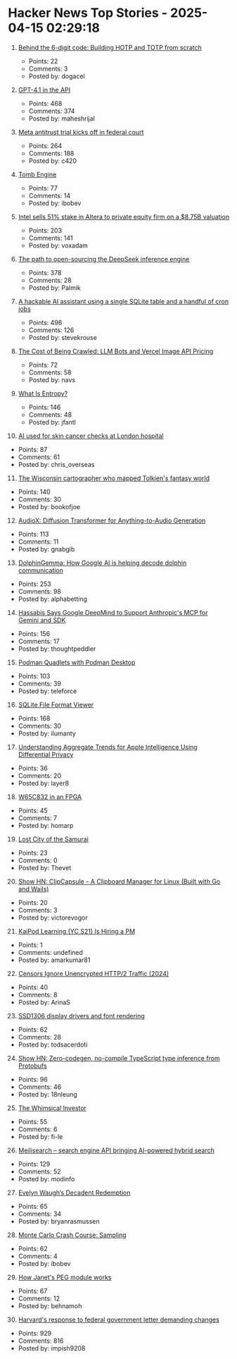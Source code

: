 # Hacker News Top Stories - 2025-04-15 02:29:18

1. [Behind the 6-digit code: Building HOTP and TOTP from scratch](https://blog.dogac.dev/how-do-one-time-passwords-work/)
   - Points: 22
   - Comments: 3
   - Posted by: dogacel

2. [GPT-4.1 in the API](https://openai.com/index/gpt-4-1/)
   - Points: 468
   - Comments: 374
   - Posted by: maheshrijal

3. [Meta antitrust trial kicks off in federal court](https://www.axios.com/pro/tech-policy/2025/04/14/ftc-meta-antitrust-trial-kicks-off-in-federal-court)
   - Points: 264
   - Comments: 188
   - Posted by: c420

4. [Tomb Engine](https://tombengine.com/)
   - Points: 77
   - Comments: 14
   - Posted by: ibobev

5. [Intel sells 51% stake in Altera to private equity firm on a $8.75B valuation](https://newsroom.intel.com/corporate/intel-partner-deal-news-april2025)
   - Points: 203
   - Comments: 141
   - Posted by: voxadam

6. [The path to open-sourcing the DeepSeek inference engine](https://github.com/deepseek-ai/open-infra-index/tree/main/OpenSourcing_DeepSeek_Inference_Engine)
   - Points: 378
   - Comments: 28
   - Posted by: Palmik

7. [A hackable AI assistant using a single SQLite table and a handful of cron jobs](https://www.geoffreylitt.com/2025/04/12/how-i-made-a-useful-ai-assistant-with-one-sqlite-table-and-a-handful-of-cron-jobs)
   - Points: 496
   - Comments: 126
   - Posted by: stevekrouse

8. [The Cost of Being Crawled: LLM Bots and Vercel Image API Pricing](https://metacast.app/blog/engineering/postmortem-llm-bots-image-optimization)
   - Points: 72
   - Comments: 58
   - Posted by: navs

9. [What Is Entropy?](https://jasonfantl.com/posts/What-is-Entropy/)
   - Points: 146
   - Comments: 48
   - Posted by: jfantl

10. [AI used for skin cancer checks at London hospital](https://www.bbc.com/news/articles/czd3ygd7mrno)
   - Points: 87
   - Comments: 61
   - Posted by: chris_overseas

11. [The Wisconsin cartographer who mapped Tolkien's fantasy world](https://www.wpr.org/news/wisconsin-cartographer-karen-wynn-fonstad-mapped-tolkien-fantasy-world-oshkosh)
   - Points: 140
   - Comments: 30
   - Posted by: bookofjoe

12. [AudioX: Diffusion Transformer for Anything-to-Audio Generation](https://zeyuet.github.io/AudioX/)
   - Points: 113
   - Comments: 11
   - Posted by: gnabgib

13. [DolphinGemma: How Google AI is helping decode dolphin communication](https://blog.google/technology/ai/dolphingemma/)
   - Points: 253
   - Comments: 98
   - Posted by: alphabetting

14. [Hassabis Says Google DeepMind to Support Anthropic's MCP for Gemini and SDK](https://techcrunch.com/2025/04/09/google-says-itll-embrace-anthropics-standard-for-connecting-ai-models-to-data/)
   - Points: 156
   - Comments: 17
   - Posted by: thoughtpeddler

15. [Podman Quadlets with Podman Desktop](https://podman-desktop.io/blog/podman-quadlet)
   - Points: 103
   - Comments: 39
   - Posted by: teleforce

16. [SQLite File Format Viewer](https://sqlite-internal.pages.dev)
   - Points: 168
   - Comments: 30
   - Posted by: ilumanty

17. [Understanding Aggregate Trends for Apple Intelligence Using Differential Privacy](https://machinelearning.apple.com/research/differential-privacy-aggregate-trends)
   - Points: 36
   - Comments: 20
   - Posted by: layer8

18. [W65C832 in an FPGA](https://www.mikekohn.net/micro/w65c832_fpga.php)
   - Points: 45
   - Comments: 7
   - Posted by: homarp

19. [Lost City of the Samurai](https://archaeology.org/issues/may-june-2025/features/lost-city-of-the-samurai/)
   - Points: 23
   - Comments: 0
   - Posted by: Thevet

20. [Show HN: ClipCapsule – A Clipboard Manager for Linux (Built with Go and Wails)](https://github.com/Victor-Evogor/clipcapsule)
   - Points: 20
   - Comments: 3
   - Posted by: victorevogor

21. [KaiPod Learning (YC S21) Is Hiring a PM](https://www.ycombinator.com/companies/kaipod-learning/jobs/TgR2OZg-senior-product-manager)
   - Points: 1
   - Comments: undefined
   - Posted by: amarkumar81

22. [Censors Ignore Unencrypted HTTP/2 Traffic (2024)](https://upb-syssec.github.io/blog/2024/http2/)
   - Points: 40
   - Comments: 8
   - Posted by: ArinaS

23. [SSD1306 display drivers and font rendering](https://subalpinecircuits.com/ssd1306-and-font-rendering/)
   - Points: 62
   - Comments: 28
   - Posted by: todsacerdoti

24. [Show HN: Zero-codegen, no-compile TypeScript type inference from Protobufs](https://github.com/nathanhleung/protobuf-ts-types)
   - Points: 96
   - Comments: 46
   - Posted by: 18nleung

25. [The Whimsical Investor](https://fi-le.net/stonks/)
   - Points: 55
   - Comments: 6
   - Posted by: fi-le

26. [Meilisearch – search engine API bringing AI-powered hybrid search](https://github.com/meilisearch/meilisearch)
   - Points: 129
   - Comments: 52
   - Posted by: modinfo

27. [Evelyn Waugh’s Decadent Redemption](https://libertiesjournal.com/online-articles/evelyn-waughs-decadent-redemption/)
   - Points: 65
   - Comments: 34
   - Posted by: bryanrasmussen

28. [Monte Carlo Crash Course: Sampling](https://thenumb.at/Sampling/)
   - Points: 62
   - Comments: 4
   - Posted by: ibobev

29. [How Janet's PEG module works](https://bakpakin.com/writing/how-janets-peg-works.html)
   - Points: 67
   - Comments: 12
   - Posted by: behnamoh

30. [Harvard's response to federal government letter demanding changes](https://www.harvard.edu/president/news/2025/the-promise-of-american-higher-education/)
   - Points: 929
   - Comments: 816
   - Posted by: impish9208


